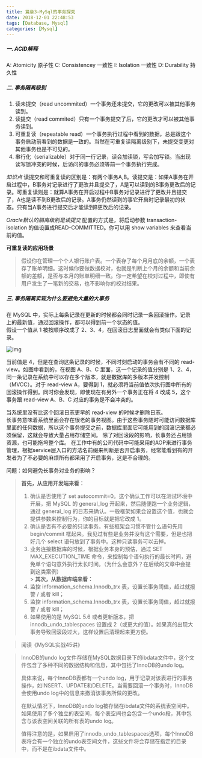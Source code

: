 ```yaml
---
title: 篇章3-MySql的事务探究
date: 2018-12-01 22:48:53
tags: [Database, Mysql]
categories: [Mysql]
---
```

##### 一. ACID解释
A: Atomicity 原子性
C: Consistencey 一致性
I: Isolation 一致性
D: Durability 持久性

##### 二. 事务隔离级别
1. 读未提交（read uncommited）一个事务还未提交，它的更改可以被其他事务读到。
2. 读提交（read commited）只有一个事务提交了后，它的更改才可以被其他事务读到。
3. 可重复读（repeatable read）一个事务执行过程中看到的数据，总是跟这个事务启动前看到的数据是一致的。当然在可重复读隔离级别下，未提交变更对其他事务也是不可见的。
4. 串行化（serializable）对于同一行记录，读会加读锁，写会加写锁。当出现读写锁冲突的时候，后访问的事务必须等前一个事务执行完成。

*知识点* 读提交和可重复读的区别是：有两个事务A,B。读提交是：如果A事务在开启过程中，B事务对记录进行了更改并且提交了，A是可以读到的B事务更改后的记录。可重复读则是：就算A事务在开启过程中B事务对记录进行了更改并且提交了，A也是读不到B更改后的记录。A事务仍然读到的事它开启时记录最初的状态。只有当A事务进行提交后才能读到B更改后的记录。

*Oracle默认的隔离级别是读提交*
配置的方式是，将启动参数 transaction-isolation 的值设置成READ-COMMITTED。你可以用 show variables 来查看当前的值。

**可重复读的应用场景**
> 假设你在管理一个个人银行账户表。一个表存了每个月月底的余额，一个表存了账单明细。这时候你要做数据校对，也就是判断上个月的余额和当前余额的差额，是否与本月的账单明细一致。你一定希望在校对过程中，即使有用户发生了一笔新的交易，也不影响你的校对结果。

##### 三. 事务隔离实现为什么要避免大量的大事务
在 MySQL 中，实际上每条记录在更新的时候都会同时记录一条回滚操作。记录上的最新值，通过回滚操作，都可以得到前一个状态的值。  
假设一个值从 1 被按顺序改成了 2、3、4，在回滚日志里面就会有类似下面的记录。

![img](https://cdn.jsdelivr.net/gh/wenPKtalk/pictures@master/blog/20220413/22_52/d9c313809e5ac148fc39feff532f0fee.png)

当前值是 4，但是在查询这条记录的时候，不同时刻启动的事务会有不同的 read-view。如图中看到的，在视图 A、B、C 里面，这一个记录的值分别是 1、2、4，同一条记录在系统中可以存在多个版本，就是数据库的多版本并发控制（MVCC）。对于 read-view A，要得到 1，就必须将当前值依次执行图中所有的回滚操作得到。同时你会发现，即使现在有另外一个事务正在将 4 改成 5，这个事务跟 read-view A、B、C 对应的事务是不会冲突的。

当系统里没有比这个回滚日志更早的 read-view 的时候才删除日志。  
长事务意味着系统里面会存在很老的事务视图。由于这些事务随时可能访问数据库里面的任何数据，所以这个事务提交之前，数据库里面它可能用到的回滚记录都必须保留，这就会导致大量占用存储空间。
除了对回滚段的影响，长事务还占用锁资源，也可能拖垮整个库。
在工作中有的公司代码中可能采用的AOP来进行事务管理，根据service层入口的方法名前缀来判断是否开启事务，经常能看到有的开发者为了不必要的麻烦所有都采用了开启事务，这是不合理的。

问题：如何避免长事务对业务的影响？
> **首先，从应用开发端来看：**
> 1. 确认是否使用了 set autocommit=0。这个确认工作可以在测试环境中开展，把 MySQL 的 general_log 开起来，然后随便跑一个业务逻辑，通过 general_log 的日志来确认。一般框架如果会设置这个值，也就会提供参数来控制行为，你的目标就是把它改成 1。
> 2. 确认是否有不必要的只读事务。有些框架会习惯不管什么语句先用 begin/commit 框起来。我见过有些是业务并没有这个需要，但是也把好几个 select 语句放到了事务中。这种只读事务可以去掉。
> 3. 业务连接数据库的时候，根据业务本身的预估，通过 SET MAX_EXECUTION_TIME 命令，来控制每个语句执行的最长时间，避免单个语句意外执行太长时间。（为什么会意外？在后续的文章中会提到这类案例）  
     > **其次，从数据库端来看：**
>1. 监控 information_schema.Innodb_trx 表，设置长事务阈值，超过就报警 / 或者 kill；
>2. 监控 information_schema.Innodb_trx 表，设置长事务阈值，超过就报警 / 或者 kill；
>3. 如果使用的是 MySQL  5.6 或者更新版本，把 innodb_undo_tablespaces 设置成 2（或更大的值）。如果真的出现大事务导致回滚段过大，这样设置后清理起来更方便。

>阅读《MySQL实战45讲》



> InnoDB的undo log文件存储在MySQL数据目录下的ibdata文件中，这个文件包含了多种不同的数据结构和信息，其中包括了InnoDB的undo log。
>
> 具体来说，每个InnoDB表都有一个undo log，用于记录对该表进行的事务操作，如INSERT、UPDATE和DELETE。当需要回滚一个事务时，InnoDB会使用undo log中的信息来撤消该事务所做的更改。
>
> 在默认情况下，InnoDB的undo log被存储在ibdata文件的系统表空间中。如果使用了多个独立的表空间，每个表空间也会包含一个undo段，其中包含与该表空间关联的所有表的undo log。
>
> 值得注意的是，如果启用了innodb_undo_tablespaces选项，每个InnoDB表将会有一个独立的undo表空间文件，这些文件将会存储在指定的目录中，而不是在ibdata文件中。
